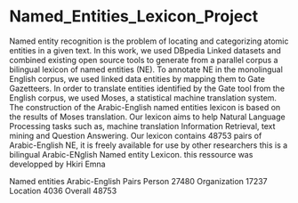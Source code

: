 # Named_Entities_Lexicon_Project



Named entity recognition is the problem of locating and categorizing atomic entities in a given text. In this work, we used DBpedia Linked datasets and combined existing open source tools to generate from a parallel corpus a bilingual lexicon of named entities (NE). To annotate NE in the monolingual English corpus, we used linked data entities by mapping them to Gate Gazetteers. In order to translate entities identified by the Gate tool from the English corpus, we used Moses, a statistical machine translation system. The construction of the Arabic-English named entities lexicon is based on the results of Moses translation. Our lexicon aims to help Natural Language Processing tasks such as, machine translation Information Retrieval, text mining and Question Answering. Our lexicon contains 48753 pairs of Arabic-English NE, it is freely available for use by other researchers
this is a bilingual Arabic-ENglish Named entity Lexicon. this ressource was developped by Hkiri Emna


Named entities	Arabic-English Pairs
Person	27480
Organization	17237
Location	 4036
Overall	48753

